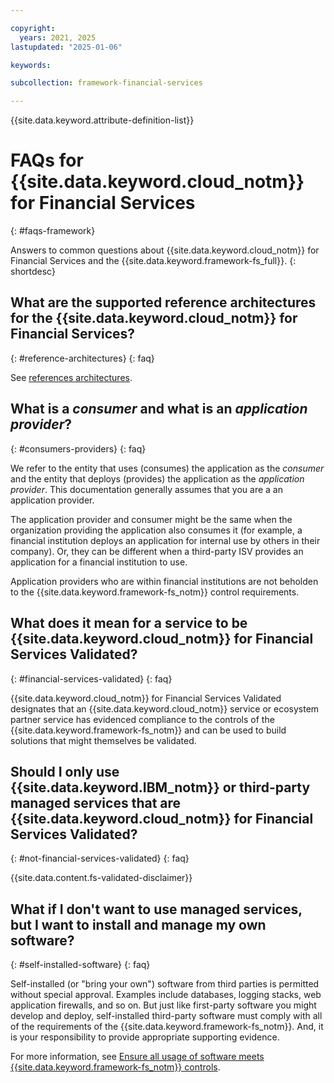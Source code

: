 ```yaml
---

copyright:
  years: 2021, 2025
lastupdated: "2025-01-06"

keywords: 

subcollection: framework-financial-services

---
```


{{site.data.keyword.attribute-definition-list}}



# FAQs for {{site.data.keyword.cloud_notm}} for Financial Services
{: #faqs-framework}


Answers to common questions about {{site.data.keyword.cloud_notm}} for Financial Services and the {{site.data.keyword.framework-fs_full}}.
{: shortdesc}

## What are the supported reference architectures for the {{site.data.keyword.cloud_notm}} for Financial Services?
{: #reference-architectures}
{: faq}

See [references architectures](/docs/framework-financial-services?topic=framework-financial-services-reference-architecture-overview).


## What is a _consumer_ and what is an _application provider_?
{: #consumers-providers}
{: faq}


We refer to the entity that uses (consumes) the application as the _consumer_ and the entity that deploys (provides) the application as the _application provider_. This documentation generally assumes that you are a an application provider.

The application provider and consumer might be the same when the organization providing the application also consumes it (for example, a financial institution deploys an application for internal use by others in their company). Or, they can be different when a third-party ISV provides an application for a financial institution to use.

Application providers who are within financial institutions are not beholden to the {{site.data.keyword.framework-fs_notm}} control requirements.

## What does it mean for a service to be {{site.data.keyword.cloud_notm}} for Financial Services Validated?
{: #financial-services-validated}
{: faq}


{{site.data.keyword.cloud_notm}} for Financial Services Validated designates that an {{site.data.keyword.cloud_notm}} service or ecosystem partner service has evidenced compliance to the controls of the {{site.data.keyword.framework-fs_notm}} and can be used to build solutions that might themselves be validated.

## Should I only use {{site.data.keyword.IBM_notm}} or third-party managed services that are {{site.data.keyword.cloud_notm}} for Financial Services Validated?
{: #not-financial-services-validated}
{: faq}

{{site.data.content.fs-validated-disclaimer}}

## What if I don't want to use managed services, but I want to install and manage my own software?
{: #self-installed-software}
{: faq}

Self-installed (or "bring your own") software from third parties is permitted without special approval. Examples include databases, logging stacks, web application firewalls, and so on. But just like first-party software you might develop and deploy, self-installed third-party software must comply with all of the requirements of the {{site.data.keyword.framework-fs_notm}}. And, it is your responsibility to provide appropriate supporting evidence.

For more information, see [Ensure all usage of software meets {{site.data.keyword.framework-fs_notm}} controls](/docs/framework-financial-services?topic=framework-financial-services-best-practices#best-practices-self-installed-software).

<!-- Just some notes on how to format FAQ entries.

## How should I set up my page?
{: #faq-page-setup}
{: faq}

* Use "FAQs for xxx" as your title, where xxx is the short name with no trademarks.
* Name the file `faqs.md` for URL readability. 
* If you require multiple FAQ files, group under a "FAQs" topic group and use a unique name for each file. 
* Add each question as an H2.
* Use paragraph text following the associated H2 question for each answer. 
* Set the `faq` content type attribute definition at the top of your file.
* Set the `faq` content type attribute on a new line following each H2 question.
* Do not repeat task steps. Summarize and link off to task topic.

## What should I include in my FAQs?
{: #faq-content-include}
{: faq}

Each answer should be approximately one to five sentences. You want to make sure you are not re-documenting information that is already available in documentation because then you'd have to maintain it in two places. If a more detailed explanation for the question exists out in a documentation page, give a concise answer here, and then link out to the doc.

For detailed guidance on what to include on this page, see [FAQs guidance](/docs/developing/writing/faq.html#faqs). You can also check out some examples here: [{{site.data.keyword.cloud_notm}} IAM FAQs](/docs/developing/Access-Management/iamfaq.html#faqs) and [Account FAQs](/docs/account/account_faq.html#accountfaqs).
-->
